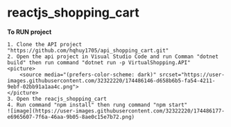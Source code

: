 # reactjs_shopping_cart

**To RUN project**

    1. Clone the API project "https://github.com/hqhuy1705/api_shopping_cart.git"
    2. Open the api project in Visual Studio Code and run Comman "dotnet build" then run command "dotnet run -p VirtualShopping.API"
    <picture>
        <source media="(prefers-color-scheme: dark)" srcset="https://user-images.githubusercontent.com/32322220/174486146-d658b6b5-fa54-4211-9ebf-02bb91a1aa4c.png">
    </picture>
    3. Open the reacjs_shopping_cart
    4. Run command "npm install" then rung command "npm start"
    ![image](https://user-images.githubusercontent.com/32322220/174486177-e6965607-7f6a-46aa-9b05-8ae0c15e7b72.png)
